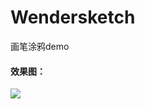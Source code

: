 # Wendersketch
画笔涂鸦demo


#### 效果图：

![](https://cdn.jsdelivr.net/gh/ichangyou/Pictures@master/images/iOS%20drawing.png)
